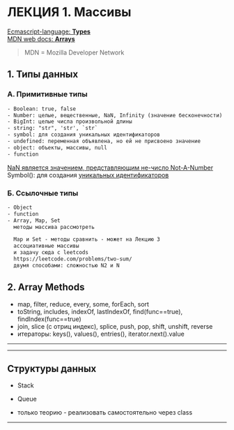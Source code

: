 # ЛЕКЦИЯ 1. Массивы

[Ecmascript-language: **Types**](https://tc39.es/ecma262/#sec-ecmascript-language-types)  
[MDN web docs: **Arrays**](https://developer.mozilla.org/ru/docs/Web/JavaScript/Reference/Global_Objects/Array)  

> MDN = Mozilla Developer Network

## 1. Типы данных  

### А. Примитивные типы  

```txt
- Boolean: true, false  
- Number: целые, вещественные, NaN, Infinity (значение бесконечности)  
- BigInt: целые числа произвольной длины  
- string: "str", 'str', `str`  
- symbol: для создания уникальных идентификаторов  
- undefined: переменная объявлена, но ей не присвоено значение
- object: объекты, массивы, null  
- function

```

[NaN является значением, представляющим не-число Not-A-Number](https://developer.mozilla.org/ru/docs/Web/JavaScript/Reference/Global_Objects/NaN)  
Symbol(): для создания [уникальных идентификаторов](https://tc39.es/ecma262/#sec-ecmascript-language-types-symbol-typ)  

### Б. Ссылочные типы  

```txt
- Object
- function
- Array, Map, Set
  методы массива рассмотреть  

  Map и Set - методы сравнить - может на Лекцию 3  
  ассоциативные массивы  
  и задачу сюда с leetcods
  https://leetcode.com/problems/two-sum/  
  двумя способами: сложностью N2 и N  
```

## 2. Array Methods  

- map, filter, reduce, every, some, forEach, sort  
- toString, includes, indexOf, lastIndexOf, find(func==true), findIndex(func==true)
- join, slice (с отриц индекс), splice, push, pop, shift, unshift, reverse  
- итераторы: keys(), values(), entries(), iterator.next().value  

---  
---  

## Структуры данных  

- Stack  
- Queue

- только теорию - реализовать самостоятельно через class  

---  
